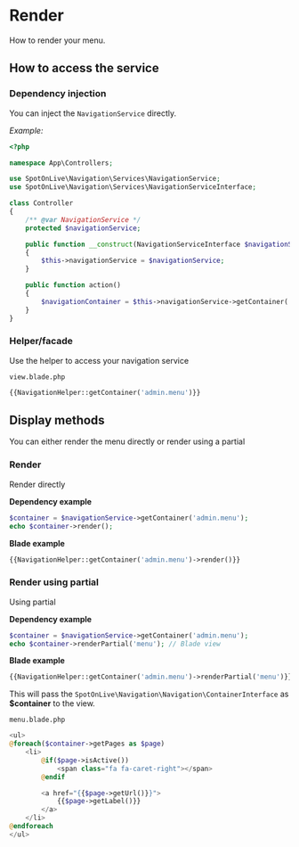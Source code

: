 # Render
How to render your menu.

## How to access the service

### Dependency injection
You can inject the `NavigationService` directly.

*Example:*
```php
<?php

namespace App\Controllers;

use SpotOnLive\Navigation\Services\NavigationService;
use SpotOnLive\Navigation\Services\NavigationServiceInterface;

class Controller
{
    /** @var NavigationService */
    protected $navigationService;

    public function __construct(NavigationServiceInterface $navigationService)
    {
        $this->navigationService = $navigationService;
    }

    public function action()
    {
        $navigationContainer = $this->navigationService->getContainer('admin.menu');
    }
}
```

### Helper/facade
Use the helper to access your navigation service

`view.blade.php`
```php
{{NavigationHelper::getContainer('admin.menu')}}
```

## Display methods
You can either render the menu directly or render using a partial

### Render
Render directly

**Dependency example**
```php
$container = $navigationService->getContainer('admin.menu');
echo $container->render();
```

**Blade example**
```php
{{NavigationHelper::getContainer('admin.menu')->render()}}
```

### Render using partial
Using partial

**Dependency example**
```php
$container = $navigationService->getContainer('admin.menu');
echo $container->renderPartial('menu'); // Blade view
```

**Blade example**
```php
{{NavigationHelper::getContainer('admin.menu')->renderPartial('menu')}}
```

This will pass the `SpotOnLive\Navigation\Navigation\ContainerInterface` as **$container** to the view.

`menu.blade.php`
```php
<ul>
@foreach($container->getPages as $page)
    <li>
        @if($page->isActive())
            <span class="fa fa-caret-right"></span>
        @endif

        <a href="{{$page->getUrl()}}">
            {{$page->getLabel()}}
        </a>
    </li>
@endforeach
</ul>
```